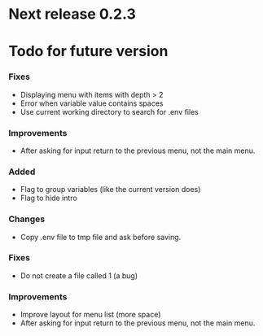 # Next release 0.2.3

# Todo for future version

### Fixes
- Displaying menu with items with depth > 2
- Error when variable value contains spaces
- Use current working directory to search for .env files

### Improvements
- After asking for input return to the previous menu, not the main menu.

### Added
- Flag to group variables (like the current version does)
- Flag to hide intro

### Changes
- Copy .env file to tmp file and ask before saving.

### Fixes
- Do not create a file called 1 (a bug)

### Improvements
- Improve layout for menu list (more space)
- After asking for input return to the previous menu, not the main menu.
